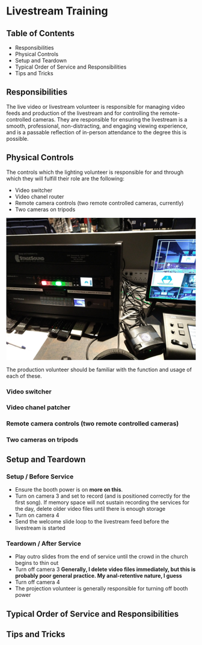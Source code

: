 # Livestream Training

## Table of Contents
- Responsibilities
- Physical Controls
- Setup and Teardown
- Typical Order of Service and Responsibilities
- Tips and Tricks

## Responsibilities
The live video or livestream volunteer is responsible for managing video feeds and production of the livestream and for controlling the remote-controlled cameras. They are responsible for ensuring the livestream is a smooth, professional, non-distracting, and engaging viewing experience, and is a passable reflection of in-person attendance to the degree this is possible. 

## Physical Controls
The controls which the lighting volunteer is responsible for and through which they will fulfill their role are the following:

- Video switcher
- Video chanel router
- Remote camera controls (two remote controlled cameras, currently)
- Two cameras on tripods

![View of the production / livestream station](./view_of_production_station.jpg)

The production volunteer should be familiar with the function and usage of each of these. 

### Video switcher
### Video chanel patcher
### Remote camera controls (two remote controlled cameras)
### Two cameras on tripods

## Setup and Teardown


### Setup / Before Service
- Ensure the booth power is on __more on this__. 
- Turn on camera 3 and set to record (and is positioned correctly for the first song). If memory space will not sustain recording the services for the day, delete older video files until there is enough storage
- Turn on camera 4
- Send the welcome slide loop to the livestream feed before the livestream is started

### Teardown / After Service
- Play outro slides from the end of service until the crowd in the church begins to thin out
- Turn off camera 3 __Generally, I delete video files immediately, but this is probably poor general practice. My anal-retentive nature, I guess__
- Turn off camera 4
- The projection volunteer is generally responsible for turning off booth power

## Typical Order of Service and Responsibilities

## Tips and Tricks